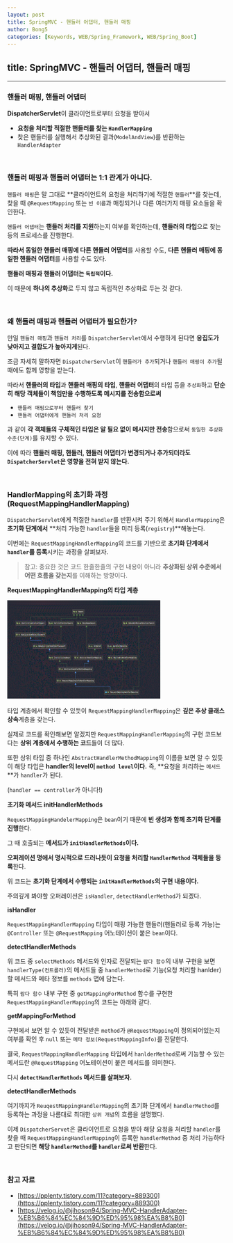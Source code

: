 ```yaml
---
layout: post
title: SpringMVC - 핸들러 어댑터, 핸들러 매핑
author: Bong5
categories: [Keywords, WEB/Spring_Framework, WEB/Spring_Boot]
---
```


## title: SpringMVC - 핸들러 어댑터, 핸들러 매핑

---

### 핸들러 매핑, 핸들러 어댑터

**DispatcherServlet**이 클라이언트로부터 요청을 받아서

- **요청을 처리할 적절한 핸들러를 찾는 `HandlerMapping`**
- 찾은 핸들러를 실행해서 추상화된 결과(`ModelAndView`)를 반환하는 `HandlerAdapter`

<br>

### 핸들러 매핑과 핸들러 어댑터는 1:1 관계가 아니다.

`핸들러 매핑`은 말 그대로 **클라이언트의 요청을 처리하기에 적절한 `핸들러`**를 찾는데, 찾을 때 `@RequestMapping` 또는 `빈 이름`과 매칭되거나 다른 여러가지 매핑 요소들을 확인한다.

`핸들러 어댑터`는 **핸들러 처리를 지원**하는지 여부를 확인하는데, **핸들러의 타입**으로 찾는 등의 프로세스를 진행한다.

**따라서 동일한 핸들러 매핑에 다른 핸들러 어댑터**를 사용할 수도, **다른 핸들러 매핑에 동일한 핸들러 어댑터**를 사용할 수도 있다.

**핸들러 매핑과 핸들러 어댑터는 `독립적`이다.**

이 때문에 **하나의 추상화**로 두지 않고 독립적인 추상화로 두는 것 같다.

<br>

### 왜 핸들러 매핑과 핸들러 어댑터가 필요한가?

만일 `핸들러 매핑`과 `핸들러 처리`를 `DispatcherServlet`에서 수행하게 된다면 **응집도가 낮아지고 결합도가 높아지게**된다.

조금 자세히 말하자면 `DispatcherServlet`이 `핸들러가 추가`되거나 `핸들러 매핑이 추가`될 때에도 함께 영향을 받는다.

따라서 **핸들러의 타입**과 **핸들러 매핑의 타입**, **핸들러 어댑터**의 타입 등을 `추상화`하고 **단순히 해당 객체들이 책임만을 수행하도록 메시지를 전송함으로써**

- `핸들러 매핑으로부터 핸들러 찾기`
- `핸들러 어댑터에게 핸들러 처리 요청`

과 같이 **각 객체들의 구체적인 타입은 알 필요 없이 메시지만 전송**함으로써 `동일한 추상화 수준(단계)`를 유지할 수 있다.

이에 따라 **핸들러 매핑, 핸들러, 핸들러 어댑터가 변경되거나 추가되더라도 `DispatcherServlet`은 영향을 전혀 받지 않는다.**

<br>

### HandlerMapping의 초기화 과정(RequestMappingHandlerMapping)

`DispatcherServlet`에게 적절한 `handler`를 반환시켜 주기 위해서 `HandlerMapping`은 **초기화 단계에서** **처리 가능한 `handler`들을 미리 등록(`registry`)**해놓는다.

이번에는 `RequestMappingHandlerMapping`의 코드를 기반으로 **초기화 단계에서 `handler`를 등록**시키는 과정을 살펴보자.

> 참고: 중요한 것은 코드 한줄한줄의 구현 내용이 아니라 **추상화된 상위 수준에서 어떤 흐름을 갖는지**를 이해하는 방향이다.
>

**RequestMappingHandlerMapping의 타입 계층**

<img src="/assets/img/spring/img1.GIF" width="70%" height="auto" >

<br>

타입 계층에서 확인할 수 있듯이 `RequestMappingHandlerMapping`은 **깊은 추상 클래스 상속**계층을 갖는다.

실제로 코드를 확인해보면 알겠지만 `RequestMappingHandlerMapping`의 구현 코드보다는 **상위 계층에서 수행하는 코드**들이 더 많다.

또한 상위 타입 중 하나인 `AbstractHandlerMethodMapping`의 이름을 보면 알 수 있듯이 해당 타입은 **handler의 level이 `method level`이다.** 즉, **요청을 처리하는 `메서드`**가 `handler`가 된다.

(`handler == controller`가 아니다!)

**초기화 메서드 initHandlerMethods**

`RequestMappingHandelerMapping`은 `bean`이기 때문에 **빈 생성과 함께 초기화 단계를 진행**한다.

그 때 호출되는 **메서드가 `initHandlerMethods`이다.**

**오퍼레이션 명에서 명시적으로 드러나듯이 요청을 처리할 `HandlerMethod` 객체들을 등록**한다.

<script src="https://gist.github.com/BongHoLee/a75a52d903d28010f9d5804ed00c5bd3.js"></script>

위 코드는 **초기화 단계에서 수행되는 `initHandlerMethods`의 구현 내용이다.**

주의깊게 봐야할 오퍼레이션은 `isHandler`, `detectHandlerMethod`가 되겠다.

**isHandler**

<script src="https://gist.github.com/BongHoLee/18acc11c834061f716e97a92fabaed41.js"></script>

`RequestMappingHandlerMapping` 타입이 매핑 가능한 핸들러(핸들러로 등록 가능)는 `@Controller` 또는 `@RequestMapping` 어노테이션이 붙은 `bean`이다.

**detectHandlerMethods**

<script src="https://gist.github.com/BongHoLee/dbdd596a790d993496793666cbb33ffa.js"></script>

위 코드 중 `selectMethods` 메서드와 인자로 전달되는 `람다 함수`의 내부 구현을 보면 `handlerType(컨트롤러)`의 메서드들 중 `handlerMethod`로 기능(요청 처리할 hanlder)할 메서드와 메타 정보를 `methods` 맵에 담는다.

특히 `람다 함수` 내부 구현 중 `getMappingForMethod` 함수를 구현한 `RequestMappingHandlerMapping`의 코드는 아래와 같다.

**getMappingForMethod**

<script src="https://gist.github.com/BongHoLee/9cec9f0f63bf839059ec65421aaacdd8.js"></script>

구현에서 보면 알 수 있듯이 전달받은 `method`가 `@RequestMapping`이 정의되어있는지 여부를 확인 후 `null` 또는 `메타 정보(RequestMappingInfo)`를 전달한다.

결국, `RequestMappingHandlerMapping` 타입에서 `hanlderMethod`로써 기능할 수 있는 메서드란 `@RequestMapping` 어노테이션이 붙은 메서드를 의미한다.

다시 **`detectHandlerMethods` 메서드를 살펴보자.**

**detectHandlerMethods**

<script src="https://gist.github.com/BongHoLee/e1ecd6d8cd8accf470ee606591f59e0e.js"></script>

여기까지가 `ReuqestMappingHandlerMapping`의 초기화 단계에서 `handlerMethod`를 등록하는 과정을 나름대로 최대한 `상위 개념`의 흐름을 설명했다.

이제 `DispatcherServet`은 클라이언트로 요청을 받아 해당 요청을 처리할 `handler`를 찾을 때 `RequestMappingHandlerMapping`이 등록한 `handlerMethod` 중 처리 가능하다고 판단되면 **해당 `handlerMethod`를 `handler`로써 반환**한다.

<br>

### 참고 자료
- [https://pplenty.tistory.com/11?category=889300](https://pplenty.tistory.com/11?category=889300)
- [https://velog.io/@jihoson94/Spring-MVC-HandlerAdapter-%EB%B6%84%EC%84%9D%ED%95%98%EA%B8%B0](https://velog.io/@jihoson94/Spring-MVC-HandlerAdapter-%EB%B6%84%EC%84%9D%ED%95%98%EA%B8%B0)